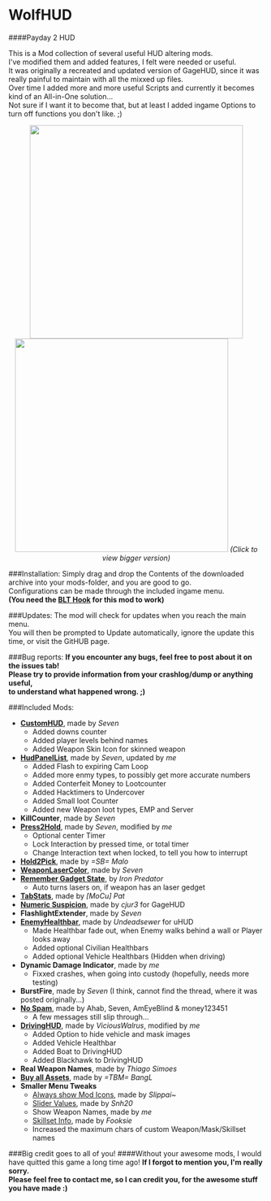 # WolfHUD
####Payday 2 HUD
  
This is a Mod collection of several useful HUD altering mods.  
I've modified them and added features, I felt were needed or useful.  
It was originally a recreated and updated version of GageHUD, since it was really painful to maintain with all the mixxed up files.  
Over time I added more and more useful Scripts and currently it becomes kind of an All-in-One solution...  
Not sure if I want it to become that, but at least I added ingame Options to turn off functions you don't like. ;)  

<p align="center">
  <img src="http://www.imghost.eu/images/2016/03/03/WolfHUD_1.jpg" width="420"/>
  <img src="http://www.imghost.eu/images/2016/03/03/WolfHUD_2.jpg" width="420"/>
  <i>(Click to view bigger version)</i>
</p>

###Installation:
Simply drag and drop the Contents of the downloaded archive into your mods-folder, and you are good to go.  
Configurations can be made through the included ingame menu.  
__(You need the [BLT Hook](http://paydaymods.com/download/) for this mod to work)__  

###Updates:
The mod will check for updates when you reach the main menu.  
You will then be prompted to Update automatically, ignore the update this time, or visit the GitHUB page.  

###Bug reports:
__If you encounter any bugs, feel free to post about it on the issues tab!  
Please try to provide information from your crashlog/dump or anything useful,  
to understand what happened wrong.  ;)__

###Included Mods:
- __[CustomHUD](http://steamcommunity.com/groups/vocalminority/discussions/1/412447613566923649/)__, made by _Seven_
  - Added downs counter
  - Added player levels behind names
  - Added Weapon Skin Icon for skinned weapon
- __[HudPanelList](http://steamcommunity.com/groups/vocalminority/discussions/1/412447613566900342/)__, made by _Seven_, updated by _me_
  - Added Flash to expiring Cam Loop
  - Added more enmy types, to possibly get more accurate numbers
  - Added Conterfeit Money to Lootcounter
  - Added Hacktimers to Undercover
  - Added Small loot Counter
  - Added new Weapon loot types, EMP and Server
- __KillCounter__, made by _Seven_
- __[Press2Hold](http://forums.lastbullet.net/mydownloads.php?action=view_down&did=13489)__, made by _Seven_, modified by _me_
  - Optional center Timer
  - Lock Interaction by pressed time, or total timer
  - Change Interaction text when locked, to tell you how to interrupt
- __[Hold2Pick](http://forums.lastbullet.net/mydownloads.php?action=view_down&did=13518)__, made by _=SB= Malo_
- __[WeaponLaserColor](http://forums.lastbullet.net/mydownloads.php?action=view_down&did=13508)__, made by _Seven_
- __[Remember Gadget State](http://forums.lastbullet.net/mydownloads.php?action=view_down&did=13507)__, by _Iron Predator_
  - Auto turns lasers on, if weapon has an laser gedget
- __[TabStats](https://steamcommunity.com/app/218620/discussions/15/618463738399320805/)__, made by _[MoCu] Pat_
- __[Numeric Suspicion](https://github.com/cjur3/GageHud)__, made by _cjur3_ for GageHUD
- __FlashlightExtender__, made by _Seven_
- __[EnemyHealthbar](http://forums.lastbullet.net/mydownloads.php?action=view_down&did=15127)__, made by _Undeadsewer_ for uHUD
  - Made Healthbar fade out, when Enemy walks behind a wall or Player looks away
  - Added optional Civilian Healthbars
  - Added optional Vehicle Healthbars (Hidden when driving)
- __Dynamic Damage Indicator__, made by _me_
  - Fixxed crashes, when going into custody (hopefully, needs more testing)
- __BurstFire__, made by _Seven_ (I think, cannot find the thread, where it was posted originally...)
- __[No Spam](http://steamcommunity.com/app/218620/discussions/15/618457398976607330/)__, made by Ahab, Seven, AmEyeBlind & money123451
  - A few messages still slip through...
- __[DrivingHUD](http://forums.lastbullet.net/mydownloads.php?action=view_down&did=12982)__, made by _ViciousWalrus_, modified by _me_
  - Added Option to hide vehicle and mask images
  - Added Vehicle Healthbar
  - Added Boat to DrivingHUD
  - Added Blackhawk to DrivingHUD
- __Real Weapon Names__, made by _Thiago Simoes_
- __[Buy all Assets](http://steamcommunity.com/app/218620/discussions/15/618458030689719683/)__, made by _=TBM= BangL_
- __Smaller Menu Tweaks__
  - [Always show Mod Icons](http://forums.lastbullet.net/mydownloads.php?action=view_down&did=13975), made by _Slippai~_
  - [Slider Values](http://forums.lastbullet.net/mydownloads.php?action=view_down&did=14800), made by _Snh20_
  - Show Weapon Names, made by _me_
  - [Skillset Info](http://forums.lastbullet.net/mydownloads.php?action=view_down&did=15294), made by _Fooksie_
  - Increased the maximum chars of custom Weapon/Mask/Skillset names

###Big credit goes to all of you!
####Without your awesome mods, I would have quitted this game a long time ago! 
__If I forgot to mention you, I'm really sorry.  
Please feel free to contact me, so I can credit you, for the awesome stuff you have made :)__
